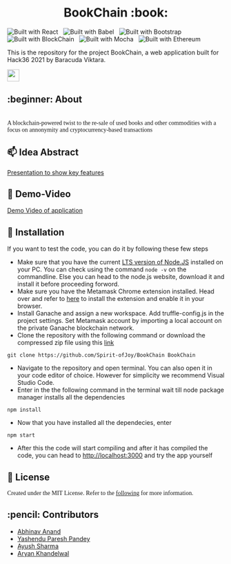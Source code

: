 <!-- Heading1(Title) -->
<h1 align = center>BookChain :book:</font></h1>

![Built with React](https://img.shields.io/badge/React-000000?style=for-the-badge&logo=react&logoColor=61DAFB)
&nbsp;
![Built with Babel](https://img.shields.io/badge/Babel-F9DC3E?style=for-the-badge&logo=Babel&logoColor=black)
&nbsp;
![Built with Bootstrap](https://img.shields.io/badge/Bootstrap-563D7C?style=for-the-badge&logo=bootstrap&logoColor=white)
&nbsp;
![Built with BlockChain](https://img.shields.io/badge/Blockchain-121D33?style=for-the-badge&logo=Blockchain.com&logoColor=white)
&nbsp;
![Built with Mocha](https://img.shields.io/badge/Mocha-8D6748?style=for-the-badge&logo=Mocha&logoColor=white)
&nbsp;
![Built with Ethereum](https://img.shields.io/badge/Ethereum-3B80AE?style=for-the-badge&logo=Ethereum&logoColor=white)



This is the repository for the project BookChain, a web application built for Hack36 2021 by Baracuda Viktara. 

<a href="https://hack36.com"> <img src="http://bit.ly/BuiltAtHack36" height=28px> </a>

<p id="About"><h2><font>:beginner: About </font></h2></p>
<br>
<!-- Description -->
<font face = "Verdana"> A blockchain-powered twist to the re-sale of used books and other commodities with a focus on annonymity and cryptocurrency-based transactions </font>

## 📫 Idea Abstract
<a href = "https://drive.google.com/file/d/1K_7sKerCprp93bgJX5A84N8AO0eP_J6I/view?usp=sharing"> Presentation to show key features</a> 

## :movie_camera: Demo-Video
<a href = "https://drive.google.com/file/d/1jsxpdW_j4HpgZhPgI1cpyyKdoY_w4hos/view?usp=sharing"> Demo Video of application</a> 

<!-- Installation -->
<p id="Installation"><h2><font>🚀 Installation </font></h2></p>

If you want to test the code, you can do it by following these few steps 
* Make sure that you have the current [LTS version of Node.JS](https://nodejs.org/en/) installed on your PC. You can check using the command ```node -v``` on the commandline. Else you can head to the node.js website, download it and install it before proceeding forword.  
* Make sure you have the Metamask Chrome extension installed. Head over and refer to [here](https://chrome.google.com/webstore/detail/metamask/nkbihfbeogaeaoehlefnkodbefgpgknn?hl=en) to install the extension and enable it in your browser.
* Install Ganache and assign a new workspace. Add truffle-config.js in the project settings. Set Metamask account by importing a local account on the private Ganache blockchain network.
* Clone the repository with the following command or download the compressed zip file using this [link](https://github.com/Spirit-ofJoy/BookChain/archive/refs/heads/master.zip)
```
git clone https://github.com/Spirit-ofJoy/BookChain BookChain
```

* Navigate to the repository and open terminal. You can also open it in your code editor of choice. However for simplicity we recommend Visual Studio Code.
* Enter in the the following command in the terminal wait till node package manager installs all the dependencies 
```
npm install
```

* Now that you have installed all the dependecies, enter
```
npm start
```
* After this the code will start compiling and after it has compiled the code, you can head to [http://localhost:3000](http://localhost:3000) and try the app yourself

<p id="License"><h2><font>📘 License </font></h2></p>
<font face = "Verdana"> Created under the MIT License. Refer to the <a href="https://github.com/git/git-scm.com/blob/main/MIT-LICENSE.txt">following</a> for more information.</font>

<p id="Developers"><h2><font> :pencil: Contributors </font></h2></p>
<UL>
    <li><a href = "https://https://github.com/me-abhinav-1001"> Abhinav Anand </a> 
    <li><a href = "https://github.com/Spirit-ofJoy"> Yashendu Paresh Pandey </a>
    <li><a href = "https://github.com/ayayushsharma"> Ayush Sharma</a>
    <li><a href = "https://github.com/Ark2307"> Aryan Khandelwal</a>
    
</UL>
